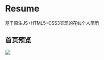 # Resume
基于原生JS+HTML5+CSS3实现的在线个人简历

## 首页预览
![](https://ws4.sinaimg.cn/large/006tNbRwgy1fwxiqexa8bj31gw0q87lw.jpg)
